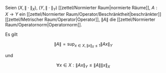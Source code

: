 Seien $(X, \| \cdot \|_X)$, $(Y, \| \cdot \|_Y)$ [[zettel/Normierter Raum|normierte Räume]], $A : X \to Y$ ein [[zettel/Normierter Raum/Operator/Beschränktheit|beschränkter]] [[zettel/Metrischer Raum/Operator|Operator]], $\| A \|$ die [[zettel/Normierter Raum/Operatornorm|Operatornorm]].

Es gilt

$$
	\| A \| = \sup_{x \in X, \| x \|_X \le 1} \| Ax \|_Y
$$

und

$$
	\forall x \in X : \| Ax \|_Y \le \| A \| \| x \|_X
$$